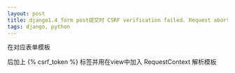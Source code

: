 ```yaml
---
layout: post
title: django1.4 form post提交时 CSRF verification failed. Request aborted.
tags: django, python
---
```


在对应表单模板 <form action="#" method='post'> 后加上 {\% csrf_token \%} 标签并用在view中加入 RequestContext 解析模板
